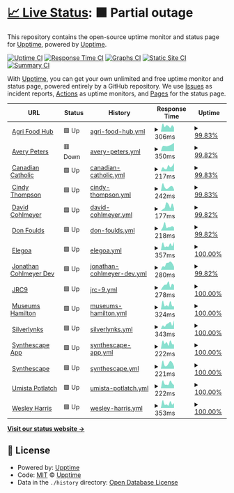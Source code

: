 # [📈 Live Status](https://uptime.kind.work): <!--live status--> **🟧 Partial outage**

This repository contains the open-source uptime monitor and status page for [Upptime](https://upptime.js.org), powered by [Upptime](https://github.com/upptime/upptime).

[![Uptime CI](https://github.com/kind-work/uptime/workflows/Uptime%20CI/badge.svg)](https://github.com/kind-work/uptime/actions?query=workflow%3A%22Uptime+CI%22)
[![Response Time CI](https://github.com/kind-work/uptime/workflows/Response%20Time%20CI/badge.svg)](https://github.com/kind-work/uptime/actions?query=workflow%3A%22Response+Time+CI%22)
[![Graphs CI](https://github.com/kind-work/uptime/workflows/Graphs%20CI/badge.svg)](https://github.com/kind-work/uptime/actions?query=workflow%3A%22Graphs+CI%22)
[![Static Site CI](https://github.com/kind-work/uptime/workflows/Static%20Site%20CI/badge.svg)](https://github.com/kind-work/uptime/actions?query=workflow%3A%22Static+Site+CI%22)
[![Summary CI](https://github.com/kind-work/uptime/workflows/Summary%20CI/badge.svg)](https://github.com/kind-work/uptime/actions?query=workflow%3A%22Summary+CI%22)

With [Upptime](https://upptime.js.org), you can get your own unlimited and free uptime monitor and status page, powered entirely by a GitHub repository. We use [Issues](https://github.com/upptime/upptime/issues) as incident reports, [Actions](https://github.com/kind-work/uptime/actions) as uptime monitors, and [Pages](https://uptime.kind.work) for the status page.

<!--start: status pages-->
<!-- This summary is generated by Upptime (https://github.com/upptime/upptime) -->
<!-- Do not edit this manually, your changes will be overwritten -->
<!-- prettier-ignore -->
| URL | Status | History | Response Time | Uptime |
| --- | ------ | ------- | ------------- | ------ |
| <img alt="" src="https://icons.duckduckgo.com/ip3/agrifoodhub.org.ico" height="13"> [Agri Food Hub](https://agrifoodhub.org) | 🟩 Up | [agri-food-hub.yml](https://github.com/kind-work/uptime/commits/HEAD/history/agri-food-hub.yml) | <details><summary><img alt="Response time graph" src="./graphs/agri-food-hub/response-time-week.png" height="20"> 306ms</summary><br><a href="https://uptime.kind.work/history/agri-food-hub"><img alt="Response time 297" src="https://img.shields.io/endpoint?url=https%3A%2F%2Fraw.githubusercontent.com%2Fkind-work%2Fuptime%2FHEAD%2Fapi%2Fagri-food-hub%2Fresponse-time.json"></a><br><a href="https://uptime.kind.work/history/agri-food-hub"><img alt="24-hour response time 252" src="https://img.shields.io/endpoint?url=https%3A%2F%2Fraw.githubusercontent.com%2Fkind-work%2Fuptime%2FHEAD%2Fapi%2Fagri-food-hub%2Fresponse-time-day.json"></a><br><a href="https://uptime.kind.work/history/agri-food-hub"><img alt="7-day response time 306" src="https://img.shields.io/endpoint?url=https%3A%2F%2Fraw.githubusercontent.com%2Fkind-work%2Fuptime%2FHEAD%2Fapi%2Fagri-food-hub%2Fresponse-time-week.json"></a><br><a href="https://uptime.kind.work/history/agri-food-hub"><img alt="30-day response time 333" src="https://img.shields.io/endpoint?url=https%3A%2F%2Fraw.githubusercontent.com%2Fkind-work%2Fuptime%2FHEAD%2Fapi%2Fagri-food-hub%2Fresponse-time-month.json"></a><br><a href="https://uptime.kind.work/history/agri-food-hub"><img alt="1-year response time 313" src="https://img.shields.io/endpoint?url=https%3A%2F%2Fraw.githubusercontent.com%2Fkind-work%2Fuptime%2FHEAD%2Fapi%2Fagri-food-hub%2Fresponse-time-year.json"></a></details> | <details><summary><a href="https://uptime.kind.work/history/agri-food-hub">99.83%</a></summary><a href="https://uptime.kind.work/history/agri-food-hub"><img alt="All-time uptime 100.00%" src="https://img.shields.io/endpoint?url=https%3A%2F%2Fraw.githubusercontent.com%2Fkind-work%2Fuptime%2FHEAD%2Fapi%2Fagri-food-hub%2Fuptime.json"></a><br><a href="https://uptime.kind.work/history/agri-food-hub"><img alt="24-hour uptime 98.78%" src="https://img.shields.io/endpoint?url=https%3A%2F%2Fraw.githubusercontent.com%2Fkind-work%2Fuptime%2FHEAD%2Fapi%2Fagri-food-hub%2Fuptime-day.json"></a><br><a href="https://uptime.kind.work/history/agri-food-hub"><img alt="7-day uptime 99.83%" src="https://img.shields.io/endpoint?url=https%3A%2F%2Fraw.githubusercontent.com%2Fkind-work%2Fuptime%2FHEAD%2Fapi%2Fagri-food-hub%2Fuptime-week.json"></a><br><a href="https://uptime.kind.work/history/agri-food-hub"><img alt="30-day uptime 99.96%" src="https://img.shields.io/endpoint?url=https%3A%2F%2Fraw.githubusercontent.com%2Fkind-work%2Fuptime%2FHEAD%2Fapi%2Fagri-food-hub%2Fuptime-month.json"></a><br><a href="https://uptime.kind.work/history/agri-food-hub"><img alt="1-year uptime 100.00%" src="https://img.shields.io/endpoint?url=https%3A%2F%2Fraw.githubusercontent.com%2Fkind-work%2Fuptime%2FHEAD%2Fapi%2Fagri-food-hub%2Fuptime-year.json"></a></details>
| <img alt="" src="https://icons.duckduckgo.com/ip3/averypeters.ca.ico" height="13"> [Avery Peters](https://averypeters.ca) | 🟥 Down | [avery-peters.yml](https://github.com/kind-work/uptime/commits/HEAD/history/avery-peters.yml) | <details><summary><img alt="Response time graph" src="./graphs/avery-peters/response-time-week.png" height="20"> 350ms</summary><br><a href="https://uptime.kind.work/history/avery-peters"><img alt="Response time 419" src="https://img.shields.io/endpoint?url=https%3A%2F%2Fraw.githubusercontent.com%2Fkind-work%2Fuptime%2FHEAD%2Fapi%2Favery-peters%2Fresponse-time.json"></a><br><a href="https://uptime.kind.work/history/avery-peters"><img alt="24-hour response time 416" src="https://img.shields.io/endpoint?url=https%3A%2F%2Fraw.githubusercontent.com%2Fkind-work%2Fuptime%2FHEAD%2Fapi%2Favery-peters%2Fresponse-time-day.json"></a><br><a href="https://uptime.kind.work/history/avery-peters"><img alt="7-day response time 350" src="https://img.shields.io/endpoint?url=https%3A%2F%2Fraw.githubusercontent.com%2Fkind-work%2Fuptime%2FHEAD%2Fapi%2Favery-peters%2Fresponse-time-week.json"></a><br><a href="https://uptime.kind.work/history/avery-peters"><img alt="30-day response time 514" src="https://img.shields.io/endpoint?url=https%3A%2F%2Fraw.githubusercontent.com%2Fkind-work%2Fuptime%2FHEAD%2Fapi%2Favery-peters%2Fresponse-time-month.json"></a><br><a href="https://uptime.kind.work/history/avery-peters"><img alt="1-year response time 469" src="https://img.shields.io/endpoint?url=https%3A%2F%2Fraw.githubusercontent.com%2Fkind-work%2Fuptime%2FHEAD%2Fapi%2Favery-peters%2Fresponse-time-year.json"></a></details> | <details><summary><a href="https://uptime.kind.work/history/avery-peters">99.82%</a></summary><a href="https://uptime.kind.work/history/avery-peters"><img alt="All-time uptime 99.92%" src="https://img.shields.io/endpoint?url=https%3A%2F%2Fraw.githubusercontent.com%2Fkind-work%2Fuptime%2FHEAD%2Fapi%2Favery-peters%2Fuptime.json"></a><br><a href="https://uptime.kind.work/history/avery-peters"><img alt="24-hour uptime 98.77%" src="https://img.shields.io/endpoint?url=https%3A%2F%2Fraw.githubusercontent.com%2Fkind-work%2Fuptime%2FHEAD%2Fapi%2Favery-peters%2Fuptime-day.json"></a><br><a href="https://uptime.kind.work/history/avery-peters"><img alt="7-day uptime 99.82%" src="https://img.shields.io/endpoint?url=https%3A%2F%2Fraw.githubusercontent.com%2Fkind-work%2Fuptime%2FHEAD%2Fapi%2Favery-peters%2Fuptime-week.json"></a><br><a href="https://uptime.kind.work/history/avery-peters"><img alt="30-day uptime 99.96%" src="https://img.shields.io/endpoint?url=https%3A%2F%2Fraw.githubusercontent.com%2Fkind-work%2Fuptime%2FHEAD%2Fapi%2Favery-peters%2Fuptime-month.json"></a><br><a href="https://uptime.kind.work/history/avery-peters"><img alt="1-year uptime 99.92%" src="https://img.shields.io/endpoint?url=https%3A%2F%2Fraw.githubusercontent.com%2Fkind-work%2Fuptime%2FHEAD%2Fapi%2Favery-peters%2Fuptime-year.json"></a></details>
| <img alt="" src="https://icons.duckduckgo.com/ip3/canadiancatholic.net.ico" height="13"> [Canadian Catholic](https://canadiancatholic.net) | 🟩 Up | [canadian-catholic.yml](https://github.com/kind-work/uptime/commits/HEAD/history/canadian-catholic.yml) | <details><summary><img alt="Response time graph" src="./graphs/canadian-catholic/response-time-week.png" height="20"> 217ms</summary><br><a href="https://uptime.kind.work/history/canadian-catholic"><img alt="Response time 304" src="https://img.shields.io/endpoint?url=https%3A%2F%2Fraw.githubusercontent.com%2Fkind-work%2Fuptime%2FHEAD%2Fapi%2Fcanadian-catholic%2Fresponse-time.json"></a><br><a href="https://uptime.kind.work/history/canadian-catholic"><img alt="24-hour response time 336" src="https://img.shields.io/endpoint?url=https%3A%2F%2Fraw.githubusercontent.com%2Fkind-work%2Fuptime%2FHEAD%2Fapi%2Fcanadian-catholic%2Fresponse-time-day.json"></a><br><a href="https://uptime.kind.work/history/canadian-catholic"><img alt="7-day response time 217" src="https://img.shields.io/endpoint?url=https%3A%2F%2Fraw.githubusercontent.com%2Fkind-work%2Fuptime%2FHEAD%2Fapi%2Fcanadian-catholic%2Fresponse-time-week.json"></a><br><a href="https://uptime.kind.work/history/canadian-catholic"><img alt="30-day response time 265" src="https://img.shields.io/endpoint?url=https%3A%2F%2Fraw.githubusercontent.com%2Fkind-work%2Fuptime%2FHEAD%2Fapi%2Fcanadian-catholic%2Fresponse-time-month.json"></a><br><a href="https://uptime.kind.work/history/canadian-catholic"><img alt="1-year response time 297" src="https://img.shields.io/endpoint?url=https%3A%2F%2Fraw.githubusercontent.com%2Fkind-work%2Fuptime%2FHEAD%2Fapi%2Fcanadian-catholic%2Fresponse-time-year.json"></a></details> | <details><summary><a href="https://uptime.kind.work/history/canadian-catholic">99.83%</a></summary><a href="https://uptime.kind.work/history/canadian-catholic"><img alt="All-time uptime 97.19%" src="https://img.shields.io/endpoint?url=https%3A%2F%2Fraw.githubusercontent.com%2Fkind-work%2Fuptime%2FHEAD%2Fapi%2Fcanadian-catholic%2Fuptime.json"></a><br><a href="https://uptime.kind.work/history/canadian-catholic"><img alt="24-hour uptime 98.78%" src="https://img.shields.io/endpoint?url=https%3A%2F%2Fraw.githubusercontent.com%2Fkind-work%2Fuptime%2FHEAD%2Fapi%2Fcanadian-catholic%2Fuptime-day.json"></a><br><a href="https://uptime.kind.work/history/canadian-catholic"><img alt="7-day uptime 99.83%" src="https://img.shields.io/endpoint?url=https%3A%2F%2Fraw.githubusercontent.com%2Fkind-work%2Fuptime%2FHEAD%2Fapi%2Fcanadian-catholic%2Fuptime-week.json"></a><br><a href="https://uptime.kind.work/history/canadian-catholic"><img alt="30-day uptime 99.96%" src="https://img.shields.io/endpoint?url=https%3A%2F%2Fraw.githubusercontent.com%2Fkind-work%2Fuptime%2FHEAD%2Fapi%2Fcanadian-catholic%2Fuptime-month.json"></a><br><a href="https://uptime.kind.work/history/canadian-catholic"><img alt="1-year uptime 93.36%" src="https://img.shields.io/endpoint?url=https%3A%2F%2Fraw.githubusercontent.com%2Fkind-work%2Fuptime%2FHEAD%2Fapi%2Fcanadian-catholic%2Fuptime-year.json"></a></details>
| <img alt="" src="https://icons.duckduckgo.com/ip3/cindythompson.ca.ico" height="13"> [Cindy Thompson](https://cindythompson.ca) | 🟩 Up | [cindy-thompson.yml](https://github.com/kind-work/uptime/commits/HEAD/history/cindy-thompson.yml) | <details><summary><img alt="Response time graph" src="./graphs/cindy-thompson/response-time-week.png" height="20"> 242ms</summary><br><a href="https://uptime.kind.work/history/cindy-thompson"><img alt="Response time 314" src="https://img.shields.io/endpoint?url=https%3A%2F%2Fraw.githubusercontent.com%2Fkind-work%2Fuptime%2FHEAD%2Fapi%2Fcindy-thompson%2Fresponse-time.json"></a><br><a href="https://uptime.kind.work/history/cindy-thompson"><img alt="24-hour response time 130" src="https://img.shields.io/endpoint?url=https%3A%2F%2Fraw.githubusercontent.com%2Fkind-work%2Fuptime%2FHEAD%2Fapi%2Fcindy-thompson%2Fresponse-time-day.json"></a><br><a href="https://uptime.kind.work/history/cindy-thompson"><img alt="7-day response time 242" src="https://img.shields.io/endpoint?url=https%3A%2F%2Fraw.githubusercontent.com%2Fkind-work%2Fuptime%2FHEAD%2Fapi%2Fcindy-thompson%2Fresponse-time-week.json"></a><br><a href="https://uptime.kind.work/history/cindy-thompson"><img alt="30-day response time 386" src="https://img.shields.io/endpoint?url=https%3A%2F%2Fraw.githubusercontent.com%2Fkind-work%2Fuptime%2FHEAD%2Fapi%2Fcindy-thompson%2Fresponse-time-month.json"></a><br><a href="https://uptime.kind.work/history/cindy-thompson"><img alt="1-year response time 353" src="https://img.shields.io/endpoint?url=https%3A%2F%2Fraw.githubusercontent.com%2Fkind-work%2Fuptime%2FHEAD%2Fapi%2Fcindy-thompson%2Fresponse-time-year.json"></a></details> | <details><summary><a href="https://uptime.kind.work/history/cindy-thompson">99.83%</a></summary><a href="https://uptime.kind.work/history/cindy-thompson"><img alt="All-time uptime 100.00%" src="https://img.shields.io/endpoint?url=https%3A%2F%2Fraw.githubusercontent.com%2Fkind-work%2Fuptime%2FHEAD%2Fapi%2Fcindy-thompson%2Fuptime.json"></a><br><a href="https://uptime.kind.work/history/cindy-thompson"><img alt="24-hour uptime 98.78%" src="https://img.shields.io/endpoint?url=https%3A%2F%2Fraw.githubusercontent.com%2Fkind-work%2Fuptime%2FHEAD%2Fapi%2Fcindy-thompson%2Fuptime-day.json"></a><br><a href="https://uptime.kind.work/history/cindy-thompson"><img alt="7-day uptime 99.83%" src="https://img.shields.io/endpoint?url=https%3A%2F%2Fraw.githubusercontent.com%2Fkind-work%2Fuptime%2FHEAD%2Fapi%2Fcindy-thompson%2Fuptime-week.json"></a><br><a href="https://uptime.kind.work/history/cindy-thompson"><img alt="30-day uptime 99.96%" src="https://img.shields.io/endpoint?url=https%3A%2F%2Fraw.githubusercontent.com%2Fkind-work%2Fuptime%2FHEAD%2Fapi%2Fcindy-thompson%2Fuptime-month.json"></a><br><a href="https://uptime.kind.work/history/cindy-thompson"><img alt="1-year uptime 100.00%" src="https://img.shields.io/endpoint?url=https%3A%2F%2Fraw.githubusercontent.com%2Fkind-work%2Fuptime%2FHEAD%2Fapi%2Fcindy-thompson%2Fuptime-year.json"></a></details>
| <img alt="" src="https://icons.duckduckgo.com/ip3/davidcohlmeyer.ca.ico" height="13"> [David Cohlmeyer](https://davidcohlmeyer.ca) | 🟩 Up | [david-cohlmeyer.yml](https://github.com/kind-work/uptime/commits/HEAD/history/david-cohlmeyer.yml) | <details><summary><img alt="Response time graph" src="./graphs/david-cohlmeyer/response-time-week.png" height="20"> 177ms</summary><br><a href="https://uptime.kind.work/history/david-cohlmeyer"><img alt="Response time 287" src="https://img.shields.io/endpoint?url=https%3A%2F%2Fraw.githubusercontent.com%2Fkind-work%2Fuptime%2FHEAD%2Fapi%2Fdavid-cohlmeyer%2Fresponse-time.json"></a><br><a href="https://uptime.kind.work/history/david-cohlmeyer"><img alt="24-hour response time 107" src="https://img.shields.io/endpoint?url=https%3A%2F%2Fraw.githubusercontent.com%2Fkind-work%2Fuptime%2FHEAD%2Fapi%2Fdavid-cohlmeyer%2Fresponse-time-day.json"></a><br><a href="https://uptime.kind.work/history/david-cohlmeyer"><img alt="7-day response time 177" src="https://img.shields.io/endpoint?url=https%3A%2F%2Fraw.githubusercontent.com%2Fkind-work%2Fuptime%2FHEAD%2Fapi%2Fdavid-cohlmeyer%2Fresponse-time-week.json"></a><br><a href="https://uptime.kind.work/history/david-cohlmeyer"><img alt="30-day response time 273" src="https://img.shields.io/endpoint?url=https%3A%2F%2Fraw.githubusercontent.com%2Fkind-work%2Fuptime%2FHEAD%2Fapi%2Fdavid-cohlmeyer%2Fresponse-time-month.json"></a><br><a href="https://uptime.kind.work/history/david-cohlmeyer"><img alt="1-year response time 283" src="https://img.shields.io/endpoint?url=https%3A%2F%2Fraw.githubusercontent.com%2Fkind-work%2Fuptime%2FHEAD%2Fapi%2Fdavid-cohlmeyer%2Fresponse-time-year.json"></a></details> | <details><summary><a href="https://uptime.kind.work/history/david-cohlmeyer">99.82%</a></summary><a href="https://uptime.kind.work/history/david-cohlmeyer"><img alt="All-time uptime 99.95%" src="https://img.shields.io/endpoint?url=https%3A%2F%2Fraw.githubusercontent.com%2Fkind-work%2Fuptime%2FHEAD%2Fapi%2Fdavid-cohlmeyer%2Fuptime.json"></a><br><a href="https://uptime.kind.work/history/david-cohlmeyer"><img alt="24-hour uptime 98.77%" src="https://img.shields.io/endpoint?url=https%3A%2F%2Fraw.githubusercontent.com%2Fkind-work%2Fuptime%2FHEAD%2Fapi%2Fdavid-cohlmeyer%2Fuptime-day.json"></a><br><a href="https://uptime.kind.work/history/david-cohlmeyer"><img alt="7-day uptime 99.82%" src="https://img.shields.io/endpoint?url=https%3A%2F%2Fraw.githubusercontent.com%2Fkind-work%2Fuptime%2FHEAD%2Fapi%2Fdavid-cohlmeyer%2Fuptime-week.json"></a><br><a href="https://uptime.kind.work/history/david-cohlmeyer"><img alt="30-day uptime 99.96%" src="https://img.shields.io/endpoint?url=https%3A%2F%2Fraw.githubusercontent.com%2Fkind-work%2Fuptime%2FHEAD%2Fapi%2Fdavid-cohlmeyer%2Fuptime-month.json"></a><br><a href="https://uptime.kind.work/history/david-cohlmeyer"><img alt="1-year uptime 99.91%" src="https://img.shields.io/endpoint?url=https%3A%2F%2Fraw.githubusercontent.com%2Fkind-work%2Fuptime%2FHEAD%2Fapi%2Fdavid-cohlmeyer%2Fuptime-year.json"></a></details>
| <img alt="" src="https://icons.duckduckgo.com/ip3/donfoulds.com.ico" height="13"> [Don Foulds](https://donfoulds.com) | 🟩 Up | [don-foulds.yml](https://github.com/kind-work/uptime/commits/HEAD/history/don-foulds.yml) | <details><summary><img alt="Response time graph" src="./graphs/don-foulds/response-time-week.png" height="20"> 218ms</summary><br><a href="https://uptime.kind.work/history/don-foulds"><img alt="Response time 295" src="https://img.shields.io/endpoint?url=https%3A%2F%2Fraw.githubusercontent.com%2Fkind-work%2Fuptime%2FHEAD%2Fapi%2Fdon-foulds%2Fresponse-time.json"></a><br><a href="https://uptime.kind.work/history/don-foulds"><img alt="24-hour response time 169" src="https://img.shields.io/endpoint?url=https%3A%2F%2Fraw.githubusercontent.com%2Fkind-work%2Fuptime%2FHEAD%2Fapi%2Fdon-foulds%2Fresponse-time-day.json"></a><br><a href="https://uptime.kind.work/history/don-foulds"><img alt="7-day response time 218" src="https://img.shields.io/endpoint?url=https%3A%2F%2Fraw.githubusercontent.com%2Fkind-work%2Fuptime%2FHEAD%2Fapi%2Fdon-foulds%2Fresponse-time-week.json"></a><br><a href="https://uptime.kind.work/history/don-foulds"><img alt="30-day response time 407" src="https://img.shields.io/endpoint?url=https%3A%2F%2Fraw.githubusercontent.com%2Fkind-work%2Fuptime%2FHEAD%2Fapi%2Fdon-foulds%2Fresponse-time-month.json"></a><br><a href="https://uptime.kind.work/history/don-foulds"><img alt="1-year response time 334" src="https://img.shields.io/endpoint?url=https%3A%2F%2Fraw.githubusercontent.com%2Fkind-work%2Fuptime%2FHEAD%2Fapi%2Fdon-foulds%2Fresponse-time-year.json"></a></details> | <details><summary><a href="https://uptime.kind.work/history/don-foulds">99.82%</a></summary><a href="https://uptime.kind.work/history/don-foulds"><img alt="All-time uptime 100.00%" src="https://img.shields.io/endpoint?url=https%3A%2F%2Fraw.githubusercontent.com%2Fkind-work%2Fuptime%2FHEAD%2Fapi%2Fdon-foulds%2Fuptime.json"></a><br><a href="https://uptime.kind.work/history/don-foulds"><img alt="24-hour uptime 98.77%" src="https://img.shields.io/endpoint?url=https%3A%2F%2Fraw.githubusercontent.com%2Fkind-work%2Fuptime%2FHEAD%2Fapi%2Fdon-foulds%2Fuptime-day.json"></a><br><a href="https://uptime.kind.work/history/don-foulds"><img alt="7-day uptime 99.82%" src="https://img.shields.io/endpoint?url=https%3A%2F%2Fraw.githubusercontent.com%2Fkind-work%2Fuptime%2FHEAD%2Fapi%2Fdon-foulds%2Fuptime-week.json"></a><br><a href="https://uptime.kind.work/history/don-foulds"><img alt="30-day uptime 99.96%" src="https://img.shields.io/endpoint?url=https%3A%2F%2Fraw.githubusercontent.com%2Fkind-work%2Fuptime%2FHEAD%2Fapi%2Fdon-foulds%2Fuptime-month.json"></a><br><a href="https://uptime.kind.work/history/don-foulds"><img alt="1-year uptime 100.00%" src="https://img.shields.io/endpoint?url=https%3A%2F%2Fraw.githubusercontent.com%2Fkind-work%2Fuptime%2FHEAD%2Fapi%2Fdon-foulds%2Fuptime-year.json"></a></details>
| <img alt="" src="https://icons.duckduckgo.com/ip3/elegoa.com.ico" height="13"> [Elegoa](https://elegoa.com) | 🟩 Up | [elegoa.yml](https://github.com/kind-work/uptime/commits/HEAD/history/elegoa.yml) | <details><summary><img alt="Response time graph" src="./graphs/elegoa/response-time-week.png" height="20"> 357ms</summary><br><a href="https://uptime.kind.work/history/elegoa"><img alt="Response time 344" src="https://img.shields.io/endpoint?url=https%3A%2F%2Fraw.githubusercontent.com%2Fkind-work%2Fuptime%2FHEAD%2Fapi%2Felegoa%2Fresponse-time.json"></a><br><a href="https://uptime.kind.work/history/elegoa"><img alt="24-hour response time 556" src="https://img.shields.io/endpoint?url=https%3A%2F%2Fraw.githubusercontent.com%2Fkind-work%2Fuptime%2FHEAD%2Fapi%2Felegoa%2Fresponse-time-day.json"></a><br><a href="https://uptime.kind.work/history/elegoa"><img alt="7-day response time 357" src="https://img.shields.io/endpoint?url=https%3A%2F%2Fraw.githubusercontent.com%2Fkind-work%2Fuptime%2FHEAD%2Fapi%2Felegoa%2Fresponse-time-week.json"></a><br><a href="https://uptime.kind.work/history/elegoa"><img alt="30-day response time 292" src="https://img.shields.io/endpoint?url=https%3A%2F%2Fraw.githubusercontent.com%2Fkind-work%2Fuptime%2FHEAD%2Fapi%2Felegoa%2Fresponse-time-month.json"></a><br><a href="https://uptime.kind.work/history/elegoa"><img alt="1-year response time 343" src="https://img.shields.io/endpoint?url=https%3A%2F%2Fraw.githubusercontent.com%2Fkind-work%2Fuptime%2FHEAD%2Fapi%2Felegoa%2Fresponse-time-year.json"></a></details> | <details><summary><a href="https://uptime.kind.work/history/elegoa">100.00%</a></summary><a href="https://uptime.kind.work/history/elegoa"><img alt="All-time uptime 99.97%" src="https://img.shields.io/endpoint?url=https%3A%2F%2Fraw.githubusercontent.com%2Fkind-work%2Fuptime%2FHEAD%2Fapi%2Felegoa%2Fuptime.json"></a><br><a href="https://uptime.kind.work/history/elegoa"><img alt="24-hour uptime 100.00%" src="https://img.shields.io/endpoint?url=https%3A%2F%2Fraw.githubusercontent.com%2Fkind-work%2Fuptime%2FHEAD%2Fapi%2Felegoa%2Fuptime-day.json"></a><br><a href="https://uptime.kind.work/history/elegoa"><img alt="7-day uptime 100.00%" src="https://img.shields.io/endpoint?url=https%3A%2F%2Fraw.githubusercontent.com%2Fkind-work%2Fuptime%2FHEAD%2Fapi%2Felegoa%2Fuptime-week.json"></a><br><a href="https://uptime.kind.work/history/elegoa"><img alt="30-day uptime 100.00%" src="https://img.shields.io/endpoint?url=https%3A%2F%2Fraw.githubusercontent.com%2Fkind-work%2Fuptime%2FHEAD%2Fapi%2Felegoa%2Fuptime-month.json"></a><br><a href="https://uptime.kind.work/history/elegoa"><img alt="1-year uptime 99.95%" src="https://img.shields.io/endpoint?url=https%3A%2F%2Fraw.githubusercontent.com%2Fkind-work%2Fuptime%2FHEAD%2Fapi%2Felegoa%2Fuptime-year.json"></a></details>
| <img alt="" src="https://icons.duckduckgo.com/ip3/jonathan.cohlmeyer.dev.ico" height="13"> [Jonathan Cohlmeyer Dev](https://jonathan.cohlmeyer.dev) | 🟩 Up | [jonathan-cohlmeyer-dev.yml](https://github.com/kind-work/uptime/commits/HEAD/history/jonathan-cohlmeyer-dev.yml) | <details><summary><img alt="Response time graph" src="./graphs/jonathan-cohlmeyer-dev/response-time-week.png" height="20"> 280ms</summary><br><a href="https://uptime.kind.work/history/jonathan-cohlmeyer-dev"><img alt="Response time 339" src="https://img.shields.io/endpoint?url=https%3A%2F%2Fraw.githubusercontent.com%2Fkind-work%2Fuptime%2FHEAD%2Fapi%2Fjonathan-cohlmeyer-dev%2Fresponse-time.json"></a><br><a href="https://uptime.kind.work/history/jonathan-cohlmeyer-dev"><img alt="24-hour response time 130" src="https://img.shields.io/endpoint?url=https%3A%2F%2Fraw.githubusercontent.com%2Fkind-work%2Fuptime%2FHEAD%2Fapi%2Fjonathan-cohlmeyer-dev%2Fresponse-time-day.json"></a><br><a href="https://uptime.kind.work/history/jonathan-cohlmeyer-dev"><img alt="7-day response time 280" src="https://img.shields.io/endpoint?url=https%3A%2F%2Fraw.githubusercontent.com%2Fkind-work%2Fuptime%2FHEAD%2Fapi%2Fjonathan-cohlmeyer-dev%2Fresponse-time-week.json"></a><br><a href="https://uptime.kind.work/history/jonathan-cohlmeyer-dev"><img alt="30-day response time 326" src="https://img.shields.io/endpoint?url=https%3A%2F%2Fraw.githubusercontent.com%2Fkind-work%2Fuptime%2FHEAD%2Fapi%2Fjonathan-cohlmeyer-dev%2Fresponse-time-month.json"></a><br><a href="https://uptime.kind.work/history/jonathan-cohlmeyer-dev"><img alt="1-year response time 367" src="https://img.shields.io/endpoint?url=https%3A%2F%2Fraw.githubusercontent.com%2Fkind-work%2Fuptime%2FHEAD%2Fapi%2Fjonathan-cohlmeyer-dev%2Fresponse-time-year.json"></a></details> | <details><summary><a href="https://uptime.kind.work/history/jonathan-cohlmeyer-dev">99.82%</a></summary><a href="https://uptime.kind.work/history/jonathan-cohlmeyer-dev"><img alt="All-time uptime 99.99%" src="https://img.shields.io/endpoint?url=https%3A%2F%2Fraw.githubusercontent.com%2Fkind-work%2Fuptime%2FHEAD%2Fapi%2Fjonathan-cohlmeyer-dev%2Fuptime.json"></a><br><a href="https://uptime.kind.work/history/jonathan-cohlmeyer-dev"><img alt="24-hour uptime 98.77%" src="https://img.shields.io/endpoint?url=https%3A%2F%2Fraw.githubusercontent.com%2Fkind-work%2Fuptime%2FHEAD%2Fapi%2Fjonathan-cohlmeyer-dev%2Fuptime-day.json"></a><br><a href="https://uptime.kind.work/history/jonathan-cohlmeyer-dev"><img alt="7-day uptime 99.82%" src="https://img.shields.io/endpoint?url=https%3A%2F%2Fraw.githubusercontent.com%2Fkind-work%2Fuptime%2FHEAD%2Fapi%2Fjonathan-cohlmeyer-dev%2Fuptime-week.json"></a><br><a href="https://uptime.kind.work/history/jonathan-cohlmeyer-dev"><img alt="30-day uptime 99.96%" src="https://img.shields.io/endpoint?url=https%3A%2F%2Fraw.githubusercontent.com%2Fkind-work%2Fuptime%2FHEAD%2Fapi%2Fjonathan-cohlmeyer-dev%2Fuptime-month.json"></a><br><a href="https://uptime.kind.work/history/jonathan-cohlmeyer-dev"><img alt="1-year uptime 100.00%" src="https://img.shields.io/endpoint?url=https%3A%2F%2Fraw.githubusercontent.com%2Fkind-work%2Fuptime%2FHEAD%2Fapi%2Fjonathan-cohlmeyer-dev%2Fuptime-year.json"></a></details>
| <img alt="" src="https://icons.duckduckgo.com/ip3/jrc9.ca.ico" height="13"> [JRC9](https://jrc9.ca) | 🟩 Up | [jrc-9.yml](https://github.com/kind-work/uptime/commits/HEAD/history/jrc-9.yml) | <details><summary><img alt="Response time graph" src="./graphs/jrc-9/response-time-week.png" height="20"> 278ms</summary><br><a href="https://uptime.kind.work/history/jrc-9"><img alt="Response time 285" src="https://img.shields.io/endpoint?url=https%3A%2F%2Fraw.githubusercontent.com%2Fkind-work%2Fuptime%2FHEAD%2Fapi%2Fjrc-9%2Fresponse-time.json"></a><br><a href="https://uptime.kind.work/history/jrc-9"><img alt="24-hour response time 258" src="https://img.shields.io/endpoint?url=https%3A%2F%2Fraw.githubusercontent.com%2Fkind-work%2Fuptime%2FHEAD%2Fapi%2Fjrc-9%2Fresponse-time-day.json"></a><br><a href="https://uptime.kind.work/history/jrc-9"><img alt="7-day response time 278" src="https://img.shields.io/endpoint?url=https%3A%2F%2Fraw.githubusercontent.com%2Fkind-work%2Fuptime%2FHEAD%2Fapi%2Fjrc-9%2Fresponse-time-week.json"></a><br><a href="https://uptime.kind.work/history/jrc-9"><img alt="30-day response time 271" src="https://img.shields.io/endpoint?url=https%3A%2F%2Fraw.githubusercontent.com%2Fkind-work%2Fuptime%2FHEAD%2Fapi%2Fjrc-9%2Fresponse-time-month.json"></a><br><a href="https://uptime.kind.work/history/jrc-9"><img alt="1-year response time 297" src="https://img.shields.io/endpoint?url=https%3A%2F%2Fraw.githubusercontent.com%2Fkind-work%2Fuptime%2FHEAD%2Fapi%2Fjrc-9%2Fresponse-time-year.json"></a></details> | <details><summary><a href="https://uptime.kind.work/history/jrc-9">100.00%</a></summary><a href="https://uptime.kind.work/history/jrc-9"><img alt="All-time uptime 99.99%" src="https://img.shields.io/endpoint?url=https%3A%2F%2Fraw.githubusercontent.com%2Fkind-work%2Fuptime%2FHEAD%2Fapi%2Fjrc-9%2Fuptime.json"></a><br><a href="https://uptime.kind.work/history/jrc-9"><img alt="24-hour uptime 100.00%" src="https://img.shields.io/endpoint?url=https%3A%2F%2Fraw.githubusercontent.com%2Fkind-work%2Fuptime%2FHEAD%2Fapi%2Fjrc-9%2Fuptime-day.json"></a><br><a href="https://uptime.kind.work/history/jrc-9"><img alt="7-day uptime 100.00%" src="https://img.shields.io/endpoint?url=https%3A%2F%2Fraw.githubusercontent.com%2Fkind-work%2Fuptime%2FHEAD%2Fapi%2Fjrc-9%2Fuptime-week.json"></a><br><a href="https://uptime.kind.work/history/jrc-9"><img alt="30-day uptime 100.00%" src="https://img.shields.io/endpoint?url=https%3A%2F%2Fraw.githubusercontent.com%2Fkind-work%2Fuptime%2FHEAD%2Fapi%2Fjrc-9%2Fuptime-month.json"></a><br><a href="https://uptime.kind.work/history/jrc-9"><img alt="1-year uptime 99.99%" src="https://img.shields.io/endpoint?url=https%3A%2F%2Fraw.githubusercontent.com%2Fkind-work%2Fuptime%2FHEAD%2Fapi%2Fjrc-9%2Fuptime-year.json"></a></details>
| <img alt="" src="https://icons.duckduckgo.com/ip3/museumshamilton.com.ico" height="13"> [Museums Hamilton](https://museumshamilton.com) | 🟩 Up | [museums-hamilton.yml](https://github.com/kind-work/uptime/commits/HEAD/history/museums-hamilton.yml) | <details><summary><img alt="Response time graph" src="./graphs/museums-hamilton/response-time-week.png" height="20"> 324ms</summary><br><a href="https://uptime.kind.work/history/museums-hamilton"><img alt="Response time 314" src="https://img.shields.io/endpoint?url=https%3A%2F%2Fraw.githubusercontent.com%2Fkind-work%2Fuptime%2FHEAD%2Fapi%2Fmuseums-hamilton%2Fresponse-time.json"></a><br><a href="https://uptime.kind.work/history/museums-hamilton"><img alt="24-hour response time 214" src="https://img.shields.io/endpoint?url=https%3A%2F%2Fraw.githubusercontent.com%2Fkind-work%2Fuptime%2FHEAD%2Fapi%2Fmuseums-hamilton%2Fresponse-time-day.json"></a><br><a href="https://uptime.kind.work/history/museums-hamilton"><img alt="7-day response time 324" src="https://img.shields.io/endpoint?url=https%3A%2F%2Fraw.githubusercontent.com%2Fkind-work%2Fuptime%2FHEAD%2Fapi%2Fmuseums-hamilton%2Fresponse-time-week.json"></a><br><a href="https://uptime.kind.work/history/museums-hamilton"><img alt="30-day response time 273" src="https://img.shields.io/endpoint?url=https%3A%2F%2Fraw.githubusercontent.com%2Fkind-work%2Fuptime%2FHEAD%2Fapi%2Fmuseums-hamilton%2Fresponse-time-month.json"></a><br><a href="https://uptime.kind.work/history/museums-hamilton"><img alt="1-year response time 312" src="https://img.shields.io/endpoint?url=https%3A%2F%2Fraw.githubusercontent.com%2Fkind-work%2Fuptime%2FHEAD%2Fapi%2Fmuseums-hamilton%2Fresponse-time-year.json"></a></details> | <details><summary><a href="https://uptime.kind.work/history/museums-hamilton">100.00%</a></summary><a href="https://uptime.kind.work/history/museums-hamilton"><img alt="All-time uptime 99.99%" src="https://img.shields.io/endpoint?url=https%3A%2F%2Fraw.githubusercontent.com%2Fkind-work%2Fuptime%2FHEAD%2Fapi%2Fmuseums-hamilton%2Fuptime.json"></a><br><a href="https://uptime.kind.work/history/museums-hamilton"><img alt="24-hour uptime 100.00%" src="https://img.shields.io/endpoint?url=https%3A%2F%2Fraw.githubusercontent.com%2Fkind-work%2Fuptime%2FHEAD%2Fapi%2Fmuseums-hamilton%2Fuptime-day.json"></a><br><a href="https://uptime.kind.work/history/museums-hamilton"><img alt="7-day uptime 100.00%" src="https://img.shields.io/endpoint?url=https%3A%2F%2Fraw.githubusercontent.com%2Fkind-work%2Fuptime%2FHEAD%2Fapi%2Fmuseums-hamilton%2Fuptime-week.json"></a><br><a href="https://uptime.kind.work/history/museums-hamilton"><img alt="30-day uptime 100.00%" src="https://img.shields.io/endpoint?url=https%3A%2F%2Fraw.githubusercontent.com%2Fkind-work%2Fuptime%2FHEAD%2Fapi%2Fmuseums-hamilton%2Fuptime-month.json"></a><br><a href="https://uptime.kind.work/history/museums-hamilton"><img alt="1-year uptime 99.98%" src="https://img.shields.io/endpoint?url=https%3A%2F%2Fraw.githubusercontent.com%2Fkind-work%2Fuptime%2FHEAD%2Fapi%2Fmuseums-hamilton%2Fuptime-year.json"></a></details>
| <img alt="" src="https://icons.duckduckgo.com/ip3/silverlynks.ca.ico" height="13"> [Silverlynks](https://silverlynks.ca) | 🟩 Up | [silverlynks.yml](https://github.com/kind-work/uptime/commits/HEAD/history/silverlynks.yml) | <details><summary><img alt="Response time graph" src="./graphs/silverlynks/response-time-week.png" height="20"> 343ms</summary><br><a href="https://uptime.kind.work/history/silverlynks"><img alt="Response time 233" src="https://img.shields.io/endpoint?url=https%3A%2F%2Fraw.githubusercontent.com%2Fkind-work%2Fuptime%2FHEAD%2Fapi%2Fsilverlynks%2Fresponse-time.json"></a><br><a href="https://uptime.kind.work/history/silverlynks"><img alt="24-hour response time 587" src="https://img.shields.io/endpoint?url=https%3A%2F%2Fraw.githubusercontent.com%2Fkind-work%2Fuptime%2FHEAD%2Fapi%2Fsilverlynks%2Fresponse-time-day.json"></a><br><a href="https://uptime.kind.work/history/silverlynks"><img alt="7-day response time 343" src="https://img.shields.io/endpoint?url=https%3A%2F%2Fraw.githubusercontent.com%2Fkind-work%2Fuptime%2FHEAD%2Fapi%2Fsilverlynks%2Fresponse-time-week.json"></a><br><a href="https://uptime.kind.work/history/silverlynks"><img alt="30-day response time 278" src="https://img.shields.io/endpoint?url=https%3A%2F%2Fraw.githubusercontent.com%2Fkind-work%2Fuptime%2FHEAD%2Fapi%2Fsilverlynks%2Fresponse-time-month.json"></a><br><a href="https://uptime.kind.work/history/silverlynks"><img alt="1-year response time 236" src="https://img.shields.io/endpoint?url=https%3A%2F%2Fraw.githubusercontent.com%2Fkind-work%2Fuptime%2FHEAD%2Fapi%2Fsilverlynks%2Fresponse-time-year.json"></a></details> | <details><summary><a href="https://uptime.kind.work/history/silverlynks">100.00%</a></summary><a href="https://uptime.kind.work/history/silverlynks"><img alt="All-time uptime 99.83%" src="https://img.shields.io/endpoint?url=https%3A%2F%2Fraw.githubusercontent.com%2Fkind-work%2Fuptime%2FHEAD%2Fapi%2Fsilverlynks%2Fuptime.json"></a><br><a href="https://uptime.kind.work/history/silverlynks"><img alt="24-hour uptime 100.00%" src="https://img.shields.io/endpoint?url=https%3A%2F%2Fraw.githubusercontent.com%2Fkind-work%2Fuptime%2FHEAD%2Fapi%2Fsilverlynks%2Fuptime-day.json"></a><br><a href="https://uptime.kind.work/history/silverlynks"><img alt="7-day uptime 100.00%" src="https://img.shields.io/endpoint?url=https%3A%2F%2Fraw.githubusercontent.com%2Fkind-work%2Fuptime%2FHEAD%2Fapi%2Fsilverlynks%2Fuptime-week.json"></a><br><a href="https://uptime.kind.work/history/silverlynks"><img alt="30-day uptime 100.00%" src="https://img.shields.io/endpoint?url=https%3A%2F%2Fraw.githubusercontent.com%2Fkind-work%2Fuptime%2FHEAD%2Fapi%2Fsilverlynks%2Fuptime-month.json"></a><br><a href="https://uptime.kind.work/history/silverlynks"><img alt="1-year uptime 99.98%" src="https://img.shields.io/endpoint?url=https%3A%2F%2Fraw.githubusercontent.com%2Fkind-work%2Fuptime%2FHEAD%2Fapi%2Fsilverlynks%2Fuptime-year.json"></a></details>
| <img alt="" src="https://icons.duckduckgo.com/ip3/app.synthescape.com.ico" height="13"> [Synthescape App](https://app.synthescape.com) | 🟩 Up | [synthescape-app.yml](https://github.com/kind-work/uptime/commits/HEAD/history/synthescape-app.yml) | <details><summary><img alt="Response time graph" src="./graphs/synthescape-app/response-time-week.png" height="20"> 222ms</summary><br><a href="https://uptime.kind.work/history/synthescape-app"><img alt="Response time 224" src="https://img.shields.io/endpoint?url=https%3A%2F%2Fraw.githubusercontent.com%2Fkind-work%2Fuptime%2FHEAD%2Fapi%2Fsynthescape-app%2Fresponse-time.json"></a><br><a href="https://uptime.kind.work/history/synthescape-app"><img alt="24-hour response time 166" src="https://img.shields.io/endpoint?url=https%3A%2F%2Fraw.githubusercontent.com%2Fkind-work%2Fuptime%2FHEAD%2Fapi%2Fsynthescape-app%2Fresponse-time-day.json"></a><br><a href="https://uptime.kind.work/history/synthescape-app"><img alt="7-day response time 222" src="https://img.shields.io/endpoint?url=https%3A%2F%2Fraw.githubusercontent.com%2Fkind-work%2Fuptime%2FHEAD%2Fapi%2Fsynthescape-app%2Fresponse-time-week.json"></a><br><a href="https://uptime.kind.work/history/synthescape-app"><img alt="30-day response time 197" src="https://img.shields.io/endpoint?url=https%3A%2F%2Fraw.githubusercontent.com%2Fkind-work%2Fuptime%2FHEAD%2Fapi%2Fsynthescape-app%2Fresponse-time-month.json"></a><br><a href="https://uptime.kind.work/history/synthescape-app"><img alt="1-year response time 231" src="https://img.shields.io/endpoint?url=https%3A%2F%2Fraw.githubusercontent.com%2Fkind-work%2Fuptime%2FHEAD%2Fapi%2Fsynthescape-app%2Fresponse-time-year.json"></a></details> | <details><summary><a href="https://uptime.kind.work/history/synthescape-app">100.00%</a></summary><a href="https://uptime.kind.work/history/synthescape-app"><img alt="All-time uptime 99.99%" src="https://img.shields.io/endpoint?url=https%3A%2F%2Fraw.githubusercontent.com%2Fkind-work%2Fuptime%2FHEAD%2Fapi%2Fsynthescape-app%2Fuptime.json"></a><br><a href="https://uptime.kind.work/history/synthescape-app"><img alt="24-hour uptime 100.00%" src="https://img.shields.io/endpoint?url=https%3A%2F%2Fraw.githubusercontent.com%2Fkind-work%2Fuptime%2FHEAD%2Fapi%2Fsynthescape-app%2Fuptime-day.json"></a><br><a href="https://uptime.kind.work/history/synthescape-app"><img alt="7-day uptime 100.00%" src="https://img.shields.io/endpoint?url=https%3A%2F%2Fraw.githubusercontent.com%2Fkind-work%2Fuptime%2FHEAD%2Fapi%2Fsynthescape-app%2Fuptime-week.json"></a><br><a href="https://uptime.kind.work/history/synthescape-app"><img alt="30-day uptime 100.00%" src="https://img.shields.io/endpoint?url=https%3A%2F%2Fraw.githubusercontent.com%2Fkind-work%2Fuptime%2FHEAD%2Fapi%2Fsynthescape-app%2Fuptime-month.json"></a><br><a href="https://uptime.kind.work/history/synthescape-app"><img alt="1-year uptime 99.98%" src="https://img.shields.io/endpoint?url=https%3A%2F%2Fraw.githubusercontent.com%2Fkind-work%2Fuptime%2FHEAD%2Fapi%2Fsynthescape-app%2Fuptime-year.json"></a></details>
| <img alt="" src="https://icons.duckduckgo.com/ip3/www.synthescape.com.ico" height="13"> [Synthescape](https://www.synthescape.com) | 🟩 Up | [synthescape.yml](https://github.com/kind-work/uptime/commits/HEAD/history/synthescape.yml) | <details><summary><img alt="Response time graph" src="./graphs/synthescape/response-time-week.png" height="20"> 221ms</summary><br><a href="https://uptime.kind.work/history/synthescape"><img alt="Response time 252" src="https://img.shields.io/endpoint?url=https%3A%2F%2Fraw.githubusercontent.com%2Fkind-work%2Fuptime%2FHEAD%2Fapi%2Fsynthescape%2Fresponse-time.json"></a><br><a href="https://uptime.kind.work/history/synthescape"><img alt="24-hour response time 97" src="https://img.shields.io/endpoint?url=https%3A%2F%2Fraw.githubusercontent.com%2Fkind-work%2Fuptime%2FHEAD%2Fapi%2Fsynthescape%2Fresponse-time-day.json"></a><br><a href="https://uptime.kind.work/history/synthescape"><img alt="7-day response time 221" src="https://img.shields.io/endpoint?url=https%3A%2F%2Fraw.githubusercontent.com%2Fkind-work%2Fuptime%2FHEAD%2Fapi%2Fsynthescape%2Fresponse-time-week.json"></a><br><a href="https://uptime.kind.work/history/synthescape"><img alt="30-day response time 222" src="https://img.shields.io/endpoint?url=https%3A%2F%2Fraw.githubusercontent.com%2Fkind-work%2Fuptime%2FHEAD%2Fapi%2Fsynthescape%2Fresponse-time-month.json"></a><br><a href="https://uptime.kind.work/history/synthescape"><img alt="1-year response time 266" src="https://img.shields.io/endpoint?url=https%3A%2F%2Fraw.githubusercontent.com%2Fkind-work%2Fuptime%2FHEAD%2Fapi%2Fsynthescape%2Fresponse-time-year.json"></a></details> | <details><summary><a href="https://uptime.kind.work/history/synthescape">100.00%</a></summary><a href="https://uptime.kind.work/history/synthescape"><img alt="All-time uptime 100.00%" src="https://img.shields.io/endpoint?url=https%3A%2F%2Fraw.githubusercontent.com%2Fkind-work%2Fuptime%2FHEAD%2Fapi%2Fsynthescape%2Fuptime.json"></a><br><a href="https://uptime.kind.work/history/synthescape"><img alt="24-hour uptime 100.00%" src="https://img.shields.io/endpoint?url=https%3A%2F%2Fraw.githubusercontent.com%2Fkind-work%2Fuptime%2FHEAD%2Fapi%2Fsynthescape%2Fuptime-day.json"></a><br><a href="https://uptime.kind.work/history/synthescape"><img alt="7-day uptime 100.00%" src="https://img.shields.io/endpoint?url=https%3A%2F%2Fraw.githubusercontent.com%2Fkind-work%2Fuptime%2FHEAD%2Fapi%2Fsynthescape%2Fuptime-week.json"></a><br><a href="https://uptime.kind.work/history/synthescape"><img alt="30-day uptime 100.00%" src="https://img.shields.io/endpoint?url=https%3A%2F%2Fraw.githubusercontent.com%2Fkind-work%2Fuptime%2FHEAD%2Fapi%2Fsynthescape%2Fuptime-month.json"></a><br><a href="https://uptime.kind.work/history/synthescape"><img alt="1-year uptime 100.00%" src="https://img.shields.io/endpoint?url=https%3A%2F%2Fraw.githubusercontent.com%2Fkind-work%2Fuptime%2FHEAD%2Fapi%2Fsynthescape%2Fuptime-year.json"></a></details>
| <img alt="" src="https://icons.duckduckgo.com/ip3/umistapotlatch.ca.ico" height="13"> [Umista Potlatch](https://umistapotlatch.ca) | 🟩 Up | [umista-potlatch.yml](https://github.com/kind-work/uptime/commits/HEAD/history/umista-potlatch.yml) | <details><summary><img alt="Response time graph" src="./graphs/umista-potlatch/response-time-week.png" height="20"> 222ms</summary><br><a href="https://uptime.kind.work/history/umista-potlatch"><img alt="Response time 241" src="https://img.shields.io/endpoint?url=https%3A%2F%2Fraw.githubusercontent.com%2Fkind-work%2Fuptime%2FHEAD%2Fapi%2Fumista-potlatch%2Fresponse-time.json"></a><br><a href="https://uptime.kind.work/history/umista-potlatch"><img alt="24-hour response time 139" src="https://img.shields.io/endpoint?url=https%3A%2F%2Fraw.githubusercontent.com%2Fkind-work%2Fuptime%2FHEAD%2Fapi%2Fumista-potlatch%2Fresponse-time-day.json"></a><br><a href="https://uptime.kind.work/history/umista-potlatch"><img alt="7-day response time 222" src="https://img.shields.io/endpoint?url=https%3A%2F%2Fraw.githubusercontent.com%2Fkind-work%2Fuptime%2FHEAD%2Fapi%2Fumista-potlatch%2Fresponse-time-week.json"></a><br><a href="https://uptime.kind.work/history/umista-potlatch"><img alt="30-day response time 208" src="https://img.shields.io/endpoint?url=https%3A%2F%2Fraw.githubusercontent.com%2Fkind-work%2Fuptime%2FHEAD%2Fapi%2Fumista-potlatch%2Fresponse-time-month.json"></a><br><a href="https://uptime.kind.work/history/umista-potlatch"><img alt="1-year response time 239" src="https://img.shields.io/endpoint?url=https%3A%2F%2Fraw.githubusercontent.com%2Fkind-work%2Fuptime%2FHEAD%2Fapi%2Fumista-potlatch%2Fresponse-time-year.json"></a></details> | <details><summary><a href="https://uptime.kind.work/history/umista-potlatch">100.00%</a></summary><a href="https://uptime.kind.work/history/umista-potlatch"><img alt="All-time uptime 99.99%" src="https://img.shields.io/endpoint?url=https%3A%2F%2Fraw.githubusercontent.com%2Fkind-work%2Fuptime%2FHEAD%2Fapi%2Fumista-potlatch%2Fuptime.json"></a><br><a href="https://uptime.kind.work/history/umista-potlatch"><img alt="24-hour uptime 100.00%" src="https://img.shields.io/endpoint?url=https%3A%2F%2Fraw.githubusercontent.com%2Fkind-work%2Fuptime%2FHEAD%2Fapi%2Fumista-potlatch%2Fuptime-day.json"></a><br><a href="https://uptime.kind.work/history/umista-potlatch"><img alt="7-day uptime 100.00%" src="https://img.shields.io/endpoint?url=https%3A%2F%2Fraw.githubusercontent.com%2Fkind-work%2Fuptime%2FHEAD%2Fapi%2Fumista-potlatch%2Fuptime-week.json"></a><br><a href="https://uptime.kind.work/history/umista-potlatch"><img alt="30-day uptime 100.00%" src="https://img.shields.io/endpoint?url=https%3A%2F%2Fraw.githubusercontent.com%2Fkind-work%2Fuptime%2FHEAD%2Fapi%2Fumista-potlatch%2Fuptime-month.json"></a><br><a href="https://uptime.kind.work/history/umista-potlatch"><img alt="1-year uptime 99.98%" src="https://img.shields.io/endpoint?url=https%3A%2F%2Fraw.githubusercontent.com%2Fkind-work%2Fuptime%2FHEAD%2Fapi%2Fumista-potlatch%2Fuptime-year.json"></a></details>
| <img alt="" src="https://icons.duckduckgo.com/ip3/wesleyharris.ca.ico" height="13"> [Wesley Harris](https://wesleyharris.ca) | 🟩 Up | [wesley-harris.yml](https://github.com/kind-work/uptime/commits/HEAD/history/wesley-harris.yml) | <details><summary><img alt="Response time graph" src="./graphs/wesley-harris/response-time-week.png" height="20"> 353ms</summary><br><a href="https://uptime.kind.work/history/wesley-harris"><img alt="Response time 352" src="https://img.shields.io/endpoint?url=https%3A%2F%2Fraw.githubusercontent.com%2Fkind-work%2Fuptime%2FHEAD%2Fapi%2Fwesley-harris%2Fresponse-time.json"></a><br><a href="https://uptime.kind.work/history/wesley-harris"><img alt="24-hour response time 379" src="https://img.shields.io/endpoint?url=https%3A%2F%2Fraw.githubusercontent.com%2Fkind-work%2Fuptime%2FHEAD%2Fapi%2Fwesley-harris%2Fresponse-time-day.json"></a><br><a href="https://uptime.kind.work/history/wesley-harris"><img alt="7-day response time 353" src="https://img.shields.io/endpoint?url=https%3A%2F%2Fraw.githubusercontent.com%2Fkind-work%2Fuptime%2FHEAD%2Fapi%2Fwesley-harris%2Fresponse-time-week.json"></a><br><a href="https://uptime.kind.work/history/wesley-harris"><img alt="30-day response time 300" src="https://img.shields.io/endpoint?url=https%3A%2F%2Fraw.githubusercontent.com%2Fkind-work%2Fuptime%2FHEAD%2Fapi%2Fwesley-harris%2Fresponse-time-month.json"></a><br><a href="https://uptime.kind.work/history/wesley-harris"><img alt="1-year response time 347" src="https://img.shields.io/endpoint?url=https%3A%2F%2Fraw.githubusercontent.com%2Fkind-work%2Fuptime%2FHEAD%2Fapi%2Fwesley-harris%2Fresponse-time-year.json"></a></details> | <details><summary><a href="https://uptime.kind.work/history/wesley-harris">100.00%</a></summary><a href="https://uptime.kind.work/history/wesley-harris"><img alt="All-time uptime 99.98%" src="https://img.shields.io/endpoint?url=https%3A%2F%2Fraw.githubusercontent.com%2Fkind-work%2Fuptime%2FHEAD%2Fapi%2Fwesley-harris%2Fuptime.json"></a><br><a href="https://uptime.kind.work/history/wesley-harris"><img alt="24-hour uptime 100.00%" src="https://img.shields.io/endpoint?url=https%3A%2F%2Fraw.githubusercontent.com%2Fkind-work%2Fuptime%2FHEAD%2Fapi%2Fwesley-harris%2Fuptime-day.json"></a><br><a href="https://uptime.kind.work/history/wesley-harris"><img alt="7-day uptime 100.00%" src="https://img.shields.io/endpoint?url=https%3A%2F%2Fraw.githubusercontent.com%2Fkind-work%2Fuptime%2FHEAD%2Fapi%2Fwesley-harris%2Fuptime-week.json"></a><br><a href="https://uptime.kind.work/history/wesley-harris"><img alt="30-day uptime 100.00%" src="https://img.shields.io/endpoint?url=https%3A%2F%2Fraw.githubusercontent.com%2Fkind-work%2Fuptime%2FHEAD%2Fapi%2Fwesley-harris%2Fuptime-month.json"></a><br><a href="https://uptime.kind.work/history/wesley-harris"><img alt="1-year uptime 99.98%" src="https://img.shields.io/endpoint?url=https%3A%2F%2Fraw.githubusercontent.com%2Fkind-work%2Fuptime%2FHEAD%2Fapi%2Fwesley-harris%2Fuptime-year.json"></a></details>

<!--end: status pages-->

[**Visit our status website →**](https://uptime.kind.work)

## 📄 License

- Powered by: [Upptime](https://github.com/upptime/upptime)
- Code: [MIT](./LICENSE) © [Upptime](https://upptime.js.org)
- Data in the `./history` directory: [Open Database License](https://opendatacommons.org/licenses/odbl/1-0/)
